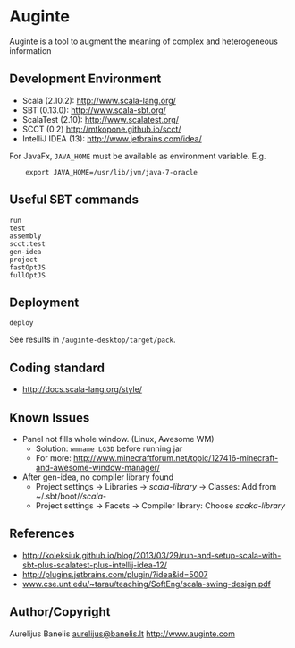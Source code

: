 Auginte
=======

Auginte is a tool to augment the meaning
of complex and heterogeneous information 

Development Environment
-----------------------

 * Scala (2.10.2): http://www.scala-lang.org/
 * SBT (0.13.0): http://www.scala-sbt.org/
 * ScalaTest (2.10): http://www.scalatest.org/
 * SCCT (0.2) http://mtkopone.github.io/scct/
 * IntelliJ IDEA (13): http://www.jetbrains.com/idea/

For JavaFx, `JAVA_HOME` must be available as environment variable. E.g.

```
    export JAVA_HOME=/usr/lib/jvm/java-7-oracle
```

Useful SBT commands
-------------------

```
run
test
assembly
scct:test
gen-idea
project
fastOptJS
fullOptJS
```

Deployment
----------

```
deploy
```

See results in `/auginte-desktop/target/pack`.

Coding standard
---------------

 * http://docs.scala-lang.org/style/

Known Issues
------------

 * Panel not fills whole window. (Linux, Awesome WM)
   - Solution: `wmname LG3D` before running jar
   - For more: http://www.minecraftforum.net/topic/127416-minecraft-and-awesome-window-manager/
 * After gen-idea, no compiler library found
   - Project settings -> Libraries -> *scala-library* -> Classes: Add from ~/.sbt/boot/*/scala-*
   - Project settings -> Facets -> Compiler library: Choose *scaka-library*

References
------------------

 * http://koleksiuk.github.io/blog/2013/03/29/run-and-setup-scala-with-sbt-plus-scalatest-plus-intellij-idea-12/
 * http://plugins.jetbrains.com/plugin/?idea&id=5007
 * www.cse.unt.edu/~tarau/teaching/SoftEng/scala-swing-design.pdf‎

Author/Copyright
----------------

Aurelijus Banelis
aurelijus@banelis.lt
http://www.auginte.com
